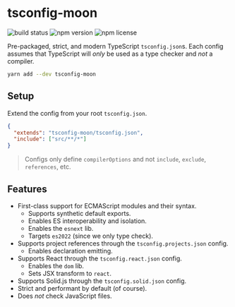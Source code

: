 # tsconfig-moon

![build status](https://img.shields.io/github/workflow/status/moonrepo/dev/Pipeline)
![npm version](https://img.shields.io/npm/v/tsconfig-moon)
![npm license](https://img.shields.io/npm/l/tsconfig-moon)

Pre-packaged, strict, and modern TypeScript `tsconfig.json`s. Each config assumes that TypeScript
will _only_ be used as a type checker and _not_ a compiler.

```bash
yarn add --dev tsconfig-moon
```

## Setup

Extend the config from your root `tsconfig.json`.

```json
{
  "extends": "tsconfig-moon/tsconfig.json",
  "include": ["src/**/*"]
}
```

> Configs only define `compilerOptions` and not `include`, `exclude`, `references`, etc.

## Features

- First-class support for ECMAScript modules and their syntax.
  - Supports synthetic default exports.
  - Enables ES interoperability and isolation.
  - Enables the `esnext` lib.
  - Targets `es2022` (since we only type check).
- Supports project references through the `tsconfig.projects.json` config.
  - Enables declaration emitting.
- Supports React through the `tsconfig.react.json` config.
  - Enables the `dom` lib.
  - Sets JSX transform to `react`.
- Supports Solid.js through the `tsconfig.solid.json` config.
- Strict and performant by default (of course).
- Does _not_ check JavaScript files.
